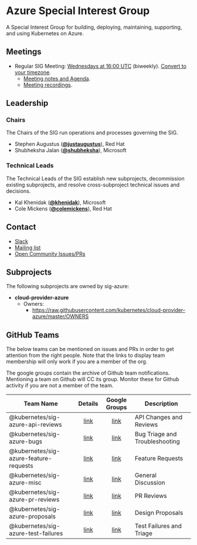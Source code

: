 <!---
This is an autogenerated file!

Please do not edit this file directly, but instead make changes to the
sigs.yaml file in the project root.

To understand how this file is generated, see https://git.k8s.io/community/generator/README.md
-->
# Azure Special Interest Group

A Special Interest Group for building, deploying, maintaining, supporting, and using Kubernetes on Azure.

## Meetings
* Regular SIG Meeting: [Wednesdays at 16:00 UTC](https://docs.google.com/document/d/1FQx0BPlkkl1Bn0c9ocVBxYIKojpmrS1CFP5h0DI68AE/edit) (biweekly). [Convert to your timezone](http://www.thetimezoneconverter.com/?t=16:00&tz=UTC).
  * [Meeting notes and Agenda](https://docs.google.com/document/d/1SpxvmOgHDhnA72Z0lbhBffrfe9inQxZkU9xqlafOW9k/edit).
  * [Meeting recordings](https://www.youtube.com/watch?v=yQLeUKi_dwg&list=PL69nYSiGNLP2JNdHwB8GxRs2mikK7zyc4).

## Leadership

### Chairs
The Chairs of the SIG run operations and processes governing the SIG.

* Stephen Augustus (**[@justaugustus](https://github.com/justaugustus)**), Red Hat
* Shubheksha Jalan (**[@shubheksha](https://github.com/shubheksha)**), Microsoft

### Technical Leads
The Technical Leads of the SIG establish new subprojects, decommission existing
subprojects, and resolve cross-subproject technical issues and decisions.

* Kal Khenidak (**[@khenidak](https://github.com/khenidak)**), Microsoft
* Cole Mickens (**[@colemickens](https://github.com/colemickens)**), Red Hat

## Contact
* [Slack](https://kubernetes.slack.com/messages/sig-azure)
* [Mailing list](https://groups.google.com/forum/#!forum/kubernetes-sig-azure)
* [Open Community Issues/PRs](https://github.com/kubernetes/community/labels/sig%2Fazure)

## Subprojects

The following subprojects are owned by sig-azure:
- **cloud-provider-azure**
  - Owners:
    - https://raw.githubusercontent.com/kubernetes/cloud-provider-azure/master/OWNERS

## GitHub Teams

The below teams can be mentioned on issues and PRs in order to get attention from the right people.
Note that the links to display team membership will only work if you are a member of the org.

The google groups contain the archive of Github team notifications.
Mentioning a team on Github will CC its group.
Monitor these for Github activity if you are not a member of the team.

| Team Name | Details | Google Groups | Description |
| --------- |:-------:|:-------------:|  ----------- |
| @kubernetes/sig-azure-api-reviews | [link](https://github.com/orgs/kubernetes/teams/sig-azure-api-reviews) | [link](https://groups.google.com/forum/#!forum/kubernetes-sig-azure-api-reviews) | API Changes and Reviews |
| @kubernetes/sig-azure-bugs | [link](https://github.com/orgs/kubernetes/teams/sig-azure-bugs) | [link](https://groups.google.com/forum/#!forum/kubernetes-sig-azure-bugs) | Bug Triage and Troubleshooting |
| @kubernetes/sig-azure-feature-requests | [link](https://github.com/orgs/kubernetes/teams/sig-azure-feature-requests) | [link](https://groups.google.com/forum/#!forum/kubernetes-sig-azure-feature-requests) | Feature Requests |
| @kubernetes/sig-azure-misc | [link](https://github.com/orgs/kubernetes/teams/sig-azure-misc) | [link](https://groups.google.com/forum/#!forum/kubernetes-sig-azure-misc) | General Discussion |
| @kubernetes/sig-azure-pr-reviews | [link](https://github.com/orgs/kubernetes/teams/sig-azure-pr-reviews) | [link](https://groups.google.com/forum/#!forum/kubernetes-sig-azure-pr-reviews) | PR Reviews |
| @kubernetes/sig-azure-proposals | [link](https://github.com/orgs/kubernetes/teams/sig-azure-proposals) | [link](https://groups.google.com/forum/#!forum/kubernetes-sig-azure-proposals) | Design Proposals |
| @kubernetes/sig-azure-test-failures | [link](https://github.com/orgs/kubernetes/teams/sig-azure-test-failures) | [link](https://groups.google.com/forum/#!forum/kubernetes-sig-azure-test-failures) | Test Failures and Triage |

<!-- BEGIN CUSTOM CONTENT -->

<!-- END CUSTOM CONTENT -->
